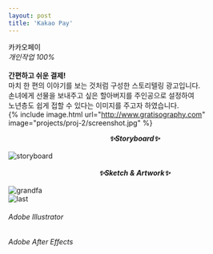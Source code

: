 ```yaml
---
layout: post
title: 'Kakao Pay'
---
```


<span style="color:#000000"> 카카오페이 </span> <br/> _개인작업 100%_ <br/> <br/>
__간편하고 쉬운 결제!__ <br/>
마치 한 편의 이야기를 보는 것처럼 구성한 스토리텔링 광고입니다. <br/>
손녀에게 선물을 보내주고 싶은 할아버지를 주인공으로 설정하여 <br/>
노년층도 쉽게 접할 수 있다는 이미지를 주고자 하였습니다. <br/>
{% include image.html url="http://www.gratisography.com" image="projects/proj-2/screenshot.jpg" %} <br/>
**_<center> ✨Storyboard✨ </center>_** <br/>
![storyboard](https://user-images.githubusercontent.com/59524785/105324027-339a9b80-5c0e-11eb-9f87-6f47a9a8116c.jpg) <br/> <br/>
**_<center> ✨Sketch & Artwork✨ </center>_** <br/>
![grandfa](https://user-images.githubusercontent.com/59524785/105328565-8296ff80-5c13-11eb-9602-4a9e8208e2a4.gif) <br/>
![last](https://user-images.githubusercontent.com/59524785/105331187-824c3380-5c16-11eb-8437-3283892dae20.gif)


###### _Adobe Illustrator_ <br/>
###### _Adobe After Effects_ <br/>

